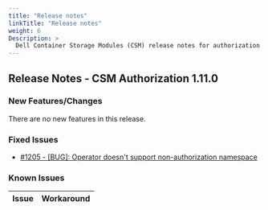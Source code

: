 ```yaml
---
title: "Release notes"
linkTitle: "Release notes"
weight: 6
Description: >
  Dell Container Storage Modules (CSM) release notes for authorization
---
```


## Release Notes - CSM Authorization 1.11.0

### New Features/Changes

There are no new features in this release.

### Fixed Issues

- [#1205 - [BUG]: Operator doesn't support non-authorization namespace](https://github.com/dell/csm/issues/1205)

### Known Issues
| Issue | Workaround |
|-------|------------|
